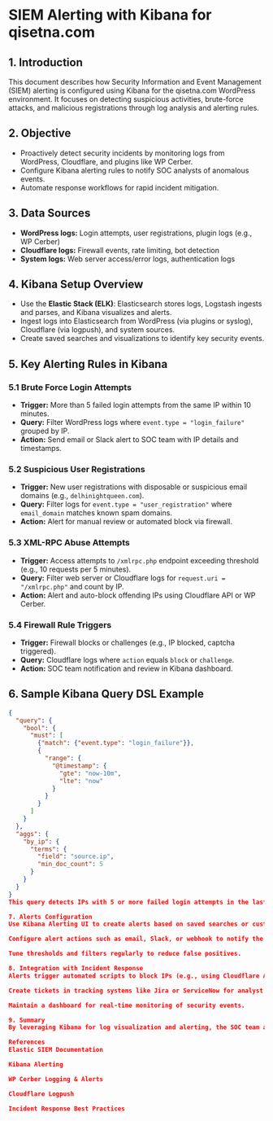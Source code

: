 # SIEM Alerting with Kibana for qisetna.com

## 1. Introduction
This document describes how Security Information and Event Management (SIEM) alerting is configured using Kibana for the qisetna.com WordPress environment. It focuses on detecting suspicious activities, brute-force attacks, and malicious registrations through log analysis and alerting rules.

## 2. Objective
- Proactively detect security incidents by monitoring logs from WordPress, Cloudflare, and plugins like WP Cerber.
- Configure Kibana alerting rules to notify SOC analysts of anomalous events.
- Automate response workflows for rapid incident mitigation.

## 3. Data Sources
- **WordPress logs:** Login attempts, user registrations, plugin logs (e.g., WP Cerber)
- **Cloudflare logs:** Firewall events, rate limiting, bot detection
- **System logs:** Web server access/error logs, authentication logs

## 4. Kibana Setup Overview
- Use the **Elastic Stack (ELK)**: Elasticsearch stores logs, Logstash ingests and parses, and Kibana visualizes and alerts.
- Ingest logs into Elasticsearch from WordPress (via plugins or syslog), Cloudflare (via logpush), and system sources.
- Create saved searches and visualizations to identify key security events.

## 5. Key Alerting Rules in Kibana

### 5.1 Brute Force Login Attempts
- **Trigger:** More than 5 failed login attempts from the same IP within 10 minutes.
- **Query:** Filter WordPress logs where `event.type = "login_failure"` grouped by IP.
- **Action:** Send email or Slack alert to SOC team with IP details and timestamps.

### 5.2 Suspicious User Registrations
- **Trigger:** New user registrations with disposable or suspicious email domains (e.g., `delhinightqueen.com`).
- **Query:** Filter logs for `event.type = "user_registration"` where `email_domain` matches known spam domains.
- **Action:** Alert for manual review or automated block via firewall.

### 5.3 XML-RPC Abuse Attempts
- **Trigger:** Access attempts to `/xmlrpc.php` endpoint exceeding threshold (e.g., 10 requests per 5 minutes).
- **Query:** Filter web server or Cloudflare logs for `request.uri = "/xmlrpc.php"` and count by IP.
- **Action:** Alert and auto-block offending IPs using Cloudflare API or WP Cerber.

### 5.4 Firewall Rule Triggers
- **Trigger:** Firewall blocks or challenges (e.g., IP blocked, captcha triggered).
- **Query:** Cloudflare logs where `action` equals `block` or `challenge`.
- **Action:** SOC team notification and review in Kibana dashboard.

## 6. Sample Kibana Query DSL Example

```json
{
  "query": {
    "bool": {
      "must": [
        {"match": {"event.type": "login_failure"}},
        {
          "range": {
            "@timestamp": {
              "gte": "now-10m",
              "lte": "now"
            }
          }
        }
      ]
    }
  },
  "aggs": {
    "by_ip": {
      "terms": {
        "field": "source.ip",
        "min_doc_count": 5
      }
    }
  }
}
This query detects IPs with 5 or more failed login attempts in the last 10 minutes.

7. Alerts Configuration
Use Kibana Alerting UI to create alerts based on saved searches or custom queries.

Configure alert actions such as email, Slack, or webhook to notify the SOC team.

Tune thresholds and filters regularly to reduce false positives.

8. Integration with Incident Response
Alerts trigger automated scripts to block IPs (e.g., using Cloudflare API).

Create tickets in tracking systems like Jira or ServiceNow for analyst follow-up.

Maintain a dashboard for real-time monitoring of security events.

9. Summary
By leveraging Kibana for log visualization and alerting, the SOC team at Qisetna gains critical visibility into web attacks and suspicious behavior, enabling rapid response and ongoing threat hunting.

References
Elastic SIEM Documentation

Kibana Alerting

WP Cerber Logging & Alerts

Cloudflare Logpush

Incident Response Best Practices